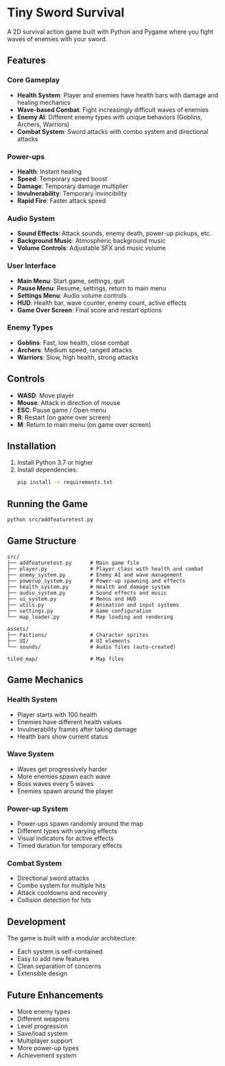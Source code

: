 # Tiny Sword Survival

A 2D survival action game built with Python and Pygame where you fight waves of enemies with your sword.

## Features

### Core Gameplay
- **Health System**: Player and enemies have health bars with damage and healing mechanics
- **Wave-based Combat**: Fight increasingly difficult waves of enemies
- **Enemy AI**: Different enemy types with unique behaviors (Goblins, Archers, Warriors)
- **Combat System**: Sword attacks with combo system and directional attacks

### Power-ups
- **Health**: Instant healing
- **Speed**: Temporary speed boost
- **Damage**: Temporary damage multiplier
- **Invulnerability**: Temporary invincibility
- **Rapid Fire**: Faster attack speed

### Audio System
- **Sound Effects**: Attack sounds, enemy death, power-up pickups, etc.
- **Background Music**: Atmospheric background music
- **Volume Controls**: Adjustable SFX and music volume

### User Interface
- **Main Menu**: Start game, settings, quit
- **Pause Menu**: Resume, settings, return to main menu
- **Settings Menu**: Audio volume controls
- **HUD**: Health bar, wave counter, enemy count, active effects
- **Game Over Screen**: Final score and restart options

### Enemy Types
- **Goblins**: Fast, low health, close combat
- **Archers**: Medium speed, ranged attacks
- **Warriors**: Slow, high health, strong attacks

## Controls

- **WASD**: Move player
- **Mouse**: Attack in direction of mouse
- **ESC**: Pause game / Open menu
- **R**: Restart (on game over screen)
- **M**: Return to main menu (on game over screen)

## Installation

1. Install Python 3.7 or higher
2. Install dependencies:
   ```bash
   pip install -r requirements.txt
   ```

## Running the Game

```bash
python src/addfeaturetest.py
```

## Game Structure

```
src/
├── addfeaturetest.py      # Main game file
├── player.py              # Player class with health and combat
├── enemy_system.py        # Enemy AI and wave management
├── powerup_system.py      # Power-up spawning and effects
├── health_system.py       # Health and damage system
├── audio_system.py        # Sound effects and music
├── ui_system.py           # Menus and HUD
├── utils.py               # Animation and input systems
├── settings.py            # Game configuration
└── map_loader.py          # Map loading and rendering

assets/
├── Factions/              # Character sprites
├── UI/                    # UI elements
└── sounds/                # Audio files (auto-created)

tiled_map/                 # Map files
```

## Game Mechanics

### Health System
- Player starts with 100 health
- Enemies have different health values
- Invulnerability frames after taking damage
- Health bars show current status

### Wave System
- Waves get progressively harder
- More enemies spawn each wave
- Boss waves every 5 waves
- Enemies spawn around the player

### Power-up System
- Power-ups spawn randomly around the map
- Different types with varying effects
- Visual indicators for active effects
- Timed duration for temporary effects

### Combat System
- Directional sword attacks
- Combo system for multiple hits
- Attack cooldowns and recovery
- Collision detection for hits

## Development

The game is built with a modular architecture:
- Each system is self-contained
- Easy to add new features
- Clean separation of concerns
- Extensible design

## Future Enhancements

- More enemy types
- Different weapons
- Level progression
- Save/load system
- Multiplayer support
- More power-up types
- Achievement system 
